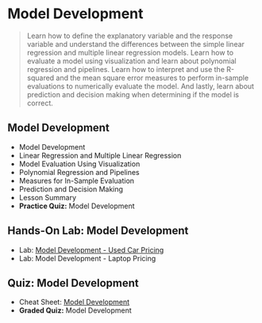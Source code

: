 # Model Development
> Learn how to define the explanatory variable and the response variable and understand the differences between the simple linear regression and multiple linear regression models. Learn how to evaluate a model using visualization and learn about polynomial regression and pipelines. Learn how to interpret and use the R-squared and the mean square error measures to perform in-sample evaluations to numerically evaluate the model. And lastly, learn about prediction and decision making when determining if the model is correct.
## Model Development
- Model Development
- Linear Regression and Multiple Linear Regression
- Model Evaluation Using Visualization
- Polynomial Regression and Pipelines
- Measures for In-Sample Evaluation
- Prediction and Decision Making
- Lesson Summary
- **Practice Quiz:** Model Development
## Hands-On Lab: Model Development
- Lab: [Model Development - Used Car Pricing](https://github.com/KailaniBailey/IBM-Data-Science-Professional-Certificate/blob/main/07.%20Data%20Analysis%20with%20Python/Week%204%3A%20Model%20Development/DA0101EN-4-Review-Model-Development.ipynb)
- Lab: Model Development - Laptop Pricing
## Quiz: Model Development
- Cheat Sheet: [Model Development](https://github.com/KailaniBailey/IBM-Data-Science-Professional-Certificate/blob/main/07.%20Data%20Analysis%20with%20Python/Week%204%3A%20Model%20Development/Cheat-Sheet-Model-Development.pdf)
- **Graded Quiz:** Model Development
